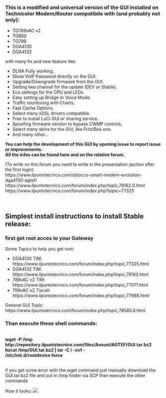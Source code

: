 <h3><strong>This is a modified and universal version of the GUI installed on Technicolor Modem/Router compatibile with (and probably not only):</strong></h3>
  <ul>
  <li>TG789vAC v2</li>
  <li>TG800</li>
  <li>TG799</li>
  <li>DGA4130</li>
  <li>DGA4132</li>
  </ul>
with many fix and new feature like:
<ul>
<li>DLNA Fully working.</li>
<li>Show VoIP Password directly on the GUI.</li>
<li>Upgrade/Downgrade firmware from the GUI.</li>
<li>Setting two channel for the update (DEV or Stable).</li>
<li>Eco settings for the CPU and LEDs.</li>
<li>Easy setting up Bridge or Voice Mode.</li>
<li>Traffic monitoring with Charts.</li>
<li>Fast Cache Options.</li>
<li>Select many xDSL drivers compatible.</li>
<li>Free to install LuCi GUI or sharing service.</li>
<li>Spoofing firmware version to bypass CWMP controls.</li>
<li>Select many skins for the GUI, like Fritz!Box one.</li>
<li>And many other...</li>
</ul>
<p><strong>You can help the development of this GUI by opening issue to report issue or improvements.</strong><br /><strong>All the infos can be found here and on the relative forum.</strong></p>
<p>(To write on this forum you need to write in the presentation section after the first login)<br />https://www.ilpuntotecnico.com/sblocco-smart-modem-evolution-dga4130-agtef/<br />https://www.ilpuntotecnico.com/forum/index.php/topic,78162.0.html<br />
  https://www.ilpuntotecnico.com/forum/index.php?topic=77325</p>
<p>&nbsp;</p>

<h2><strong>Simplest install instructions to install Stable release:</strong></h2>

<h3><strong>first get root acces to your Gateway</strong></h3>
Some Topics to help you get root:
<ul>
<li>DGA4130 TIM: https://www.ilpuntotecnico.com/forum/index.php/topic,77325.html</li>
<li>DGA4132 TIM: https://www.ilpuntotecnico.com/forum/index.php/topic,78162.html</li>
<li>789vAC v2 TIM: https://www.ilpuntotecnico.com/forum/index.php/topic,77071.html</li>
<li>789vAC v2 Tiscali: https://www.ilpuntotecnico.com/forum/index.php/topic,77988.html</li>
</ul>
General GUI Topic: https://www.ilpuntotecnico.com/forum/index.php/topic,78585.0.html

<h3>Than execute these shell commands:</h3><br />
<strong>wget -P /tmp http://repository.ilpuntotecnico.com/files/Ansuel/AGTEF/GUI.tar.bz2<br />
bzcat /tmp/GUI.tar.bz2 | tar -C / -xvf -<br />
/etc/init.d/rootdevice force<br /><br /></strong>

if you get some error with the wget command just manually download the GUI.tar.bz2 file and put in /tmp folder via SCP than execute the other  commands

How it looks:
<img src="https://i.imgur.com/ZcSANgW.png">
